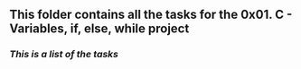 ## **This folder contains all the tasks for the 0x01. C - Variables, if, else, while project**
### *This is a list of the tasks*
